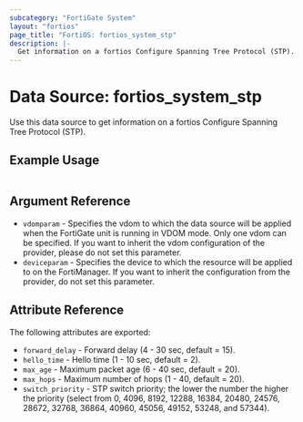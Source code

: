 ```yaml
---
subcategory: "FortiGate System"
layout: "fortios"
page_title: "FortiOS: fortios_system_stp"
description: |-
  Get information on a fortios Configure Spanning Tree Protocol (STP).
---
```


# Data Source: fortios_system_stp
Use this data source to get information on a fortios Configure Spanning Tree Protocol (STP).


## Example Usage

```hcl

```

## Argument Reference

* `vdomparam` - Specifies the vdom to which the data source will be applied when the FortiGate unit is running in VDOM mode. Only one vdom can be specified. If you want to inherit the vdom configuration of the provider, please do not set this parameter.
* `deviceparam` - Specifies the device to which the resource will be applied to on the FortiManager. If you want to inherit the configuration from the provider, do not set this parameter.

## Attribute Reference

The following attributes are exported:

* `forward_delay` - Forward delay (4 - 30 sec, default = 15).
* `hello_time` - Hello time (1 - 10 sec, default = 2).
* `max_age` - Maximum packet age (6 - 40 sec, default = 20).
* `max_hops` - Maximum number of hops (1 - 40, default = 20).
* `switch_priority` - STP switch priority; the lower the number the higher the priority (select from 0, 4096, 8192, 12288, 16384, 20480, 24576, 28672, 32768, 36864, 40960, 45056, 49152, 53248, and 57344).
